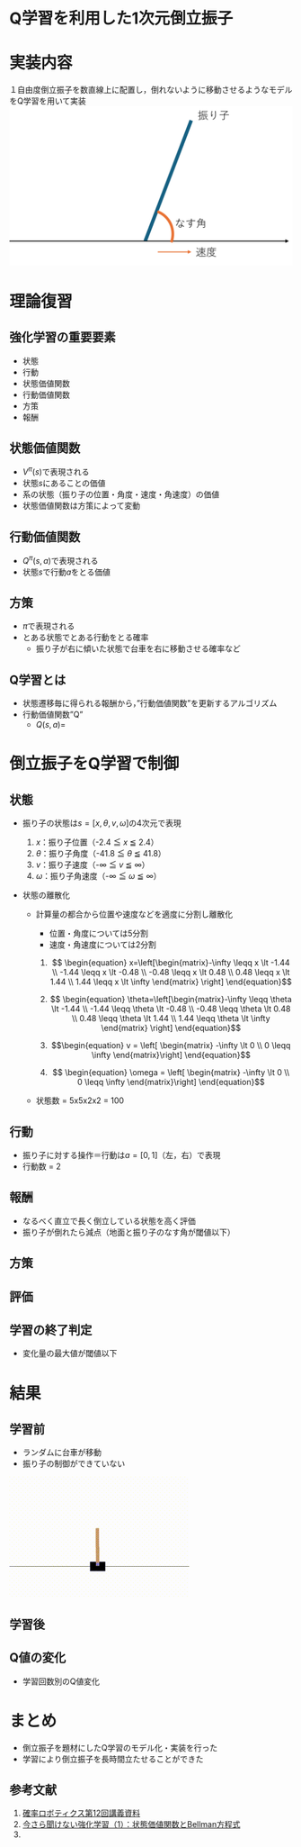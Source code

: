 # Q学習を利用した1次元倒立振子
# 実装内容
１自由度倒立振子を数直線上に配置し，倒れないように移動させるようなモデルをQ学習を用いて実装
<img src="./figs/振り子概要.png">

# 理論復習
## 強化学習の重要要素
- 状態
- 行動
- 状態価値関数
- 行動価値関数
- 方策
- 報酬

## 状態価値関数
- $V^\pi(s)$で表現される
- 状態$s$にあることの価値
- 系の状態（振り子の位置・角度・速度・角速度）の価値
- 状態価値関数は方策によって変動

## 行動価値関数
- $Q^\pi(s, a)$で表現される
- 状態$s$で行動$a$をとる価値

## 方策
- $\pi$で表現される
- とある状態でとある行動をとる確率
  - 振り子が右に傾いた状態で台車を右に移動させる確率など
  
## Q学習とは
- 状態遷移毎に得られる報酬から，”行動価値関数”を更新するアルゴリズム
- 行動価値関数”Q”
    - $Q(s, a)=$

# 倒立振子をQ学習で制御
## 状態  
- 振り子の状態は$s = [x, \theta, v, \omega]$の4次元で表現
    1. $x$：振り子位置（-2.4 ≦ $x$ ≦ 2.4）
    2. $\theta$：振り子角度（-41.8 ≦ $\theta$ ≦ 41.8）
    3. $v$：振り子速度（-$\infty$ ≦ $v$ ≦ $\infty$）
    4. $\omega$：振り子角速度（-$\infty$ ≦ $\omega$ ≦ $\infty$）

- 状態の離散化  
  - 計算量の都合から位置や速度などを適度に分割し離散化
    - 位置・角度については5分割
    - 速度・角速度については2分割  
  
    1. ```math
        \begin{equation}
        x=\left[\begin{matrix}-\infty \leqq x \lt -1.44  \\
        -1.44 \leqq x \lt -0.48  \\
        -0.48 \leqq x \lt 0.48  \\
        0.48 \leqq x \lt 1.44  \\
        1.44 \leqq x \lt \infty \end{matrix} \right]
        \end{equation}
        ``` 
    
    2. ```math
        \begin{equation}
        \theta=\left[\begin{matrix}-\infty \leqq \theta \lt -1.44 \\ -1.44 \leqq \theta \lt -0.48 \\ -0.48 \leqq \theta \lt 0.48 \\ 0.48 \leqq \theta \lt 1.44 \\ 1.44 \leqq \theta \lt \infty \end{matrix} \right]
        \end{equation}
        ``` 
        
    3.  ```math
        \begin{equation}
        v = \left[ \begin{matrix} -\infty \lt 0 \\ 0 \leqq \infty \end{matrix}\right]
        \end{equation}
        ``` 
        
    4. ```math
        \begin{equation}
        \omega = \left[ \begin{matrix} -\infty \lt 0 \\ 0 \leqq \infty \end{matrix}\right]
        \end{equation}
        ``` 

   - 状態数 = 5x5x2x2 = 100


## 行動
- 振り子に対する操作＝行動は$a = [0, 1]$（左，右）で表現
- 行動数 = 2

## 報酬
- なるべく直立で長く倒立している状態を高く評価
- 振り子が倒れたら減点（地面と振り子のなす角が閾値以下）

## 方策

## 評価

## 学習の終了判定
- 変化量の最大値が閾値以下

# 結果
## 学習前
- ランダムに台車が移動
- 振り子の制御ができていない  
<img src="./figs/未学習.gif">  

## 学習後
## Q値の変化
- 学習回数別のQ値変化
# まとめ
- 倒立振子を題材にしたQ学習のモデル化・実装を行った
- 学習により倒立振子を長時間立たせることができた
## 参考文献
1. [確率ロボティクス第12回講義資料](https://ryuichiueda.github.io/slides_marp/prob_robotics_2024/lesson12)
2. [今さら聞けない強化学習（1）：状態価値関数とBellman方程式](https://qiita.com/triwave33/items/5e13e03d4d76b71bc802)
3. 